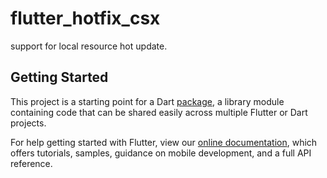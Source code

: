 <!--
 * @Author: Cao Shixin
 * @Date: 2021-06-25 10:02:05
 * @LastEditors: Cao Shixin
 * @LastEditTime: 2021-06-25 10:18:01
 * @Description: 
-->
# flutter_hotfix_csx

support for local resource hot update.

## Getting Started



This project is a starting point for a Dart
[package](https://flutter.dev/developing-packages/),
a library module containing code that can be shared easily across
multiple Flutter or Dart projects.

For help getting started with Flutter, view our 
[online documentation](https://flutter.dev/docs), which offers tutorials, 
samples, guidance on mobile development, and a full API reference.
